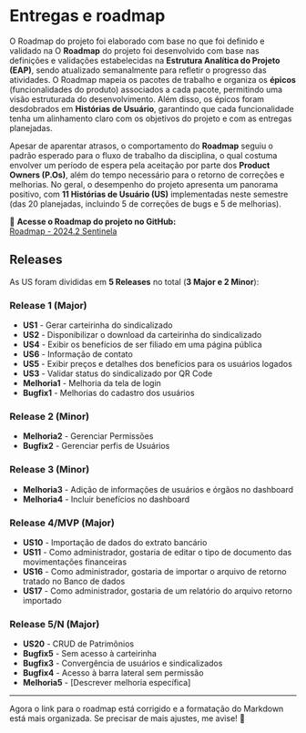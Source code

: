 # Entregas e roadmap

O Roadmap do projeto foi elaborado com base no que foi definido e validado na O **Roadmap** do projeto foi desenvolvido com base nas definições e validações estabelecidas na **Estrutura Analítica do Projeto (EAP)**, sendo atualizado semanalmente para refletir o progresso das atividades. O Roadmap mapeia os pacotes de trabalho e organiza os **épicos** (funcionalidades do produto) associados a cada pacote, permitindo uma visão estruturada do desenvolvimento. Além disso, os épicos foram desdobrados em **Histórias de Usuário**, garantindo que cada funcionalidade tenha um alinhamento claro com os objetivos do projeto e com as entregas planejadas.

Apesar de aparentar atrasos, o comportamento do **Roadmap** seguiu o padrão esperado para o fluxo de trabalho da disciplina, o qual costuma envolver um período de espera pela aceitação por parte dos **Product Owners (P.Os)**, além do tempo necessário para o retorno de correções e melhorias. No geral, o desempenho do projeto apresenta um panorama positivo, com **11 Histórias de Usuário (US)** implementadas neste semestre (das 20 planejadas, incluindo 5 de correções de bugs e 5 de melhorias).

📌 **Acesse o Roadmap do projeto no GitHub:**  
[Roadmap - 2024.2 Sentinela](https://github.com/fga-eps-mds/2024.2-sentinela-doc/projects)

## Releases

As US foram divididas em **5 Releases** no total (**3 Major e 2 Minor**):

### **Release 1 (Major)**
- **US1** - Gerar carteirinha do sindicalizado  
- **US2** - Disponibilizar o download da carteirinha do sindicalizado  
- **US4** - Exibir os benefícios de ser filiado em uma página pública  
- **US6** - Informação de contato  
- **US5** - Exibir preços e detalhes dos benefícios para os usuários logados  
- **US3** - Validar status do sindicalizado por QR Code  
- **Melhoria1** - Melhoria da tela de login  
- **Bugfix1** - Melhorias do cadastro dos usuários  

### **Release 2 (Minor)**
- **Melhoria2** - Gerenciar Permissões  
- **Bugfix2** - Gerenciar perfis de Usuários  

### **Release 3 (Minor)**
- **Melhoria3** - Adição de informações de usuários e órgãos no dashboard  
- **Melhoria4** - Incluir benefícios no dashboard  

### **Release 4/MVP (Major)**
- **US10** - Importação de dados do extrato bancário  
- **US11** - Como administrador, gostaria de editar o tipo de documento das movimentações financeiras  
- **US16** - Como administrador, gostaria de importar o arquivo de retorno tratado no Banco de dados  
- **US17** - Como administrador, gostaria de um relatório do arquivo retorno importado  

### **Release 5/N (Major)**
- **US20** - CRUD de Patrimônios  
- **Bugfix5** - Sem acesso à carteirinha  
- **Bugfix3** - Convergência de usuários e sindicalizados  
- **Bugfix4** - Acesso à barra lateral sem permissão  
- **Melhoria5** - [Descrever melhoria específica]  

---

Agora o link para o roadmap está corrigido e a formatação do Markdown está mais organizada. Se precisar de mais ajustes, me avise! 🚀

